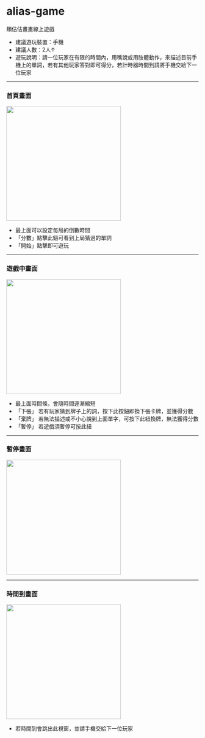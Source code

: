 # alias-game
類估估畫畫線上遊戲

* 建議遊玩裝置：手機
* 建議人數：2人↑
* 遊玩說明：請一位玩家在有限的時間內，用嘴說或用肢體動作，來描述目前手機上的單詞，若有其他玩家答對即可得分，若計時器時間到請將手機交給下一位玩家

---

### 首頁畫面
<img width="300" src="https://user-images.githubusercontent.com/98326769/204066655-1c9fc84f-9e09-4b28-b23c-2a1aef2822e0.png">

* 最上面可以設定每局的倒數時間
* 「分數」點擊此鈕可看到上局猜過的單詞
* 「開始」點擊即可遊玩

---

### 遊戲中畫面
<img width="300" src="https://user-images.githubusercontent.com/98326769/204066692-20619d27-37e5-49d0-b532-cba5dacaae77.png">

* 最上面時間條，會隨時間逐漸縮短
* 「下張」 若有玩家猜到牌子上的詞，按下此按鈕即換下張卡牌，並獲得分數
* 「棄牌」 若無法描述或不小心說到上面單字，可按下此紐換牌，無法獲得分數
* 「暫停」 若遊戲須暫停可按此紐

---

### 暫停畫面

<img width="300" src="https://user-images.githubusercontent.com/98326769/204066987-eebc2c8d-65df-4729-976f-32b5f266c6e7.png">

---

### 時間到畫面
<img width="300" src="https://user-images.githubusercontent.com/98326769/204066857-cbf4d855-0e1b-4874-8b1c-85fdf7830d03.png">

* 若時間到會跳出此視窗，並請手機交給下一位玩家


